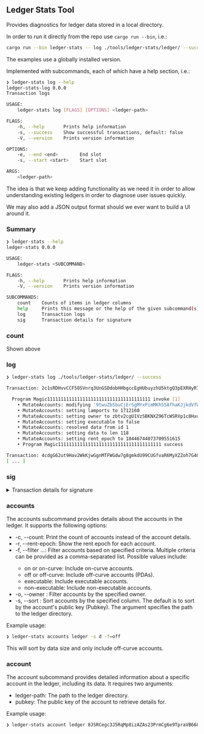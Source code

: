 ## Ledger Stats Tool

Provides diagnostics for ledger data stored in a local directory.

In order to run it directly from the repo use `cargo run --bin`, i.e.:

```sh
cargo run --bin ledger-stats -- log ./tools/ledger-stats/ledger/ --success
```

The examples use a globally installed version.

Implemented with subcommands, each of which have a help section, i.e.:

```sh
❯ ledger-stats log --help
ledger-stats-log 0.0.0
Transaction logs

USAGE:
    ledger-stats log [FLAGS] [OPTIONS] <ledger-path>

FLAGS:
    -h, --help       Prints help information
    -s, --success    Show successful transactions, default: false
    -V, --version    Prints version information

OPTIONS:
    -e, --end <end>        End slot
    -s, --start <start>    Start slot

ARGS:
    <ledger-path>
```

The idea is that we keep adding functionality as we need it in order to allow understanding
existing ledgers in order to diagnose user issues quickly.

We may also add a JSON output format should we ever want to build a UI around it.

### Summary

```sh
❯ ledger-stats --help
ledger-stats 0.0.0

USAGE:
    ledger-stats <SUBCOMMAND>

FLAGS:
    -h, --help       Prints help information
    -V, --version    Prints version information

SUBCOMMANDS:
    count    Counts of items in ledger columns
    help     Prints this message or the help of the given subcommand(s)
    log      Transaction logs
    sig      Transaction details for signature
```

### count

Shown above

### log

```sh
❯ ledger-stats log ./tools/ledger-stats/ledger/ --success

Transaction: 2c1sRDHvvCCF58SVnrq3UnGSDdobHHbgccEgHUbuyzhU5ktgQ3pEXRHyR7JT5M7CUWStMfmRYEVSfLEJwa77Rn3X (4141)

  Program Magic11111111111111111111111111111111111111 invoke [1]
    • MutateAccounts: modifying '9twuZbSbuCjErSgMYxPimMKhS5AfhaKJjkdVfW3Ymyhe'.
    • MutateAccounts: setting lamports to 1712160
    • MutateAccounts: setting owner to zbtv2cgU1VzSBKNXZ96TcWSRVp1c8HxqCmRp8zPX1uh
    • MutateAccounts: setting executable to false
    • MutateAccounts: resolved data from id 1
    • MutateAccounts: setting data to len 118
    • MutateAccounts: setting rent_epoch to 18446744073709551615
    • Program Magic11111111111111111111111111111111111111 success

Transaction: 4cdgG62ut9Hav2WkKjwGgnMTFWGdw7g8gmkdU99CUGfvaR6MyXZZoh7G4CcWWEHmSek1BAfiHjHyKiE2a7U9mMcE (4141)
[ ... ]
```

### sig

<details>
<summary>Transaction details for signature</summary>

```sh
❯ ledger-stats sig ./tools/ledger-stats/ledger/ 3rEEV7SVSXuPYKrW2WgvkGj74mPzzrzbK4Y4dyRZGJYxQDLYiPMQWrQg4nNpwMG16Qc5Ye49jneWSehWJSyEMxH2

++++ Transaction Status ++++

Field                                                               Value
=====================                               =====================
Status                                                                 Ok
Fee                                                                     0
Pre-balances                            9,223,368,998,541,374,767 | 0 | 1
Post-balances           9,223,367,998,541,374,767 | 1,000,000,000,000 | 1
Inner Instructions                                                      0
Pre-token Balances                                                   None
Post-token Balances                                                  None
Rewards                                                              None
Loaded Addresses                                 writable: 0, readonly: 0
Return Data                                                          None
Compute Units Consumed                                                150


++++ Transaction Logs ++++

  Program Magic11111111111111111111111111111111111111 invoke [1]
    • MutateAccounts: modifying 'BPgkXhjdLUMstLjFvrbpG2TWXjSqqukgJ5GEiRnQNhAp'.
    • MutateAccounts: setting lamports to 1000000000000
    • MutateAccounts: setting owner to 11111111111111111111111111111111
    • MutateAccounts: setting executable to false
    • MutateAccounts: resolved data from id 15
    • MutateAccounts: setting data to len 0
    • MutateAccounts: setting rent_epoch to 0
    • Program Magic11111111111111111111111111111111111111 success

++++ Transaction ++++

num_required_signatures                  1
num_readonly_signed_accounts             0
num_readonly_unsigned_accounts           1
block_time                      1733731769

++++ Account Keys ++++

  • zbitnhqG6MLu3E6XBJGEd7WarnKDeqzriB14hr74Fjb
  • BPgkXhjdLUMstLjFvrbpG2TWXjSqqukgJ5GEiRnQNhAp
  • Magic11111111111111111111111111111111111111

++++ Instructions ++++

#1 Program ID: Magic11111111111111111111111111111111111111

  Accounts:
    • zbitnhqG6MLu3E6XBJGEd7WarnKDeqzriB14hr74Fjb
    • BPgkXhjdLUMstLjFvrbpG2TWXjSqqukgJ5GEiRnQNhAp

  Instruction Data Length: 106 (0x6a) bytes
  0000:   00 00 00 00  01 00 00 00  00 00 00 00  9a 64 97 d5
  0010:   a3 ff 66 a8  0f 03 9d cc  c2 06 f5 98  a1 e6 68 aa
  0020:   4a d5 6d d5  8b 68 ed 12  fc 65 4e 31  01 00 10 a5
  0030:   d4 e8 00 00  00 01 00 00  00 00 00 00  00 00 00 00
  0040:   00 00 00 00  00 00 00 00  00 00 00 00  00 00 00 00
  0050:   00 00 00 00  00 00 01 00  01 0f 00 00  00 00 00 00
  0060:   00 01 00 00  00 00 00 00  00 00
```
</details>

### accounts

The accounts subcommand provides details about the accounts in the ledger. It supports the
following options:

- -c, --count: Print the count of accounts instead of the account details.
- -r, --rent-epoch: Show the rent epoch for each account.
- -f, --filter <filter>...: Filter accounts based on specified criteria. Multiple criteria can be provided as a comma-separated list. Possible values include:
  - on or on-curve: Include on-curve accounts.
  - off or off-curve: Include off-curve accounts (PDAs).
  - executable: Include executable accounts.
  - non-executable: Include non-executable accounts.
- -o, --owner <owner>: Filter accounts by the specified owner.
- -s, --sort <sort>: Sort accounts by the specified column. The default is to sort by the account's public key (Pubkey).
The <ledger-path> argument specifies the path to the ledger directory.

Example usage:

```sh
❯ ledger-stats accounts ledger -s d -f=off
```

This will sort by data size and only include off-curve accounts.

### account

The account subcommand provides detailed information about a specific account in the ledger,
including its data. It requires two arguments:

- ledger-path: The path to the ledger directory.
- pubkey: The public key of the account to retrieve details for.

Example usage:

```sh
❯ ledger-stats account ledger 8JSRCegc3J5RqMp8izAZAs23PrmCg6e9TpraVB668xxn
```
